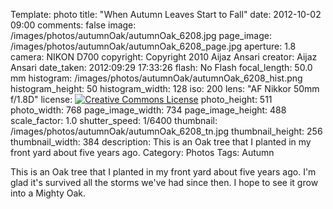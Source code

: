 Template: photo
title: "When Autumn Leaves Start to Fall"
date: 2012-10-02 09:00
comments: false
image: /images/photos/autumnOak/autumnOak_6208.jpg
page_image: /images/photos/autumnOak/autumnOak_6208_page.jpg
aperture: 1.8
camera: NIKON D700
copyright: Copyright 2010 Aijaz Ansari
creator: Aijaz Ansari
date_taken: 2012:09:29 17:33:26
flash: No Flash
focal_length: 50.0 mm
histogram: /images/photos/autumnOak/autumnOak_6208_hist.png
histogram_height: 50
histogram_width: 128
iso: 200
lens: "AF Nikkor 50mm f/1.8D"
license: <a rel="license" href="http://creativecommons.org/licenses/by-nc-nd/3.0/deed.en_US"><img alt="Creative Commons License" style="border-width:0" src="http://i.creativecommons.org/l/by-nc-nd/3.0/88x31.png" /></a>
photo_height: 511
photo_width: 768
page_image_width: 734
page_image_height: 488
scale_factor: 1.0
shutter_speed: 1/6400
thumbnail: /images/photos/autumnOak/autumnOak_6208_tn.jpg
thumbnail_height: 256
thumbnail_width: 384
description: This is an Oak tree that I planted in my front yard about five years ago.
Category: Photos
Tags: Autumn

This is an Oak tree that I planted in my front yard about five
years ago.  I'm glad it's survived all the storms we've had since then. I
hope to see it grow into a Mighty Oak.
